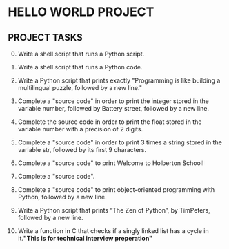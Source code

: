 # HELLO WORLD PROJECT

## PROJECT TASKS

0. Write a shell script that runs a Python script.

1. Write a shell script that runs a Python code.

2. Write a Python script that prints exactly "Programming is like building a multilingual puzzle, followed by a new line."

3. Complete a "source code" in order to print the integer stored in the variable number, followed by Battery street, followed by a new line.

4. Complete the source code in order to print the float stored in the variable number with a precision of 2 digits.

5. Complete a "source code" in order to print 3 times a string stored in the variable str, followed by its first 9 characters.

6. Complete a "source code" to print Welcome to Holberton School!

7. Complete a "source code".

8. Complete a "source code" to print object-oriented programming with Python, followed by a new line.

9. Write a Python script that prints “The Zen of Python”, by TimPeters, followed by a new line.

10. Write a function in C that checks if a singly linked list has a cycle in it.**"This is for technical interview preperation"**

